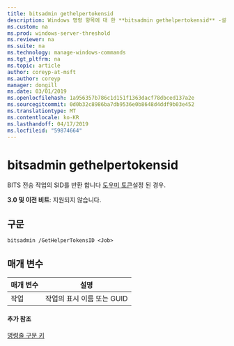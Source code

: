 ```yaml
---
title: bitsadmin gethelpertokensid
description: Windows 명령 항목에 대 한 **bitsadmin gethelpertokensid** -설정 된 경우에 BITS 전송 작업의 도우미 토큰의 SID를 반환 합니다.
ms.custom: na
ms.prod: windows-server-threshold
ms.reviewer: na
ms.suite: na
ms.technology: manage-windows-commands
ms.tgt_pltfrm: na
ms.topic: article
author: coreyp-at-msft
ms.author: coreyp
manager: dongill
ms.date: 03/01/2019
ms.openlocfilehash: 1a956357b786c1d151f1363dacf78dbced137a2e
ms.sourcegitcommit: 0d0b32c8986ba7db9536e0b8648d4ddf9b03e452
ms.translationtype: MT
ms.contentlocale: ko-KR
ms.lasthandoff: 04/17/2019
ms.locfileid: "59874664"
---
```

# <a name="bitsadmin-gethelpertokensid"></a>bitsadmin gethelpertokensid

BITS 전송 작업의 SID를 반환 합니다 [도우미 토큰](/windows/desktop/bits/helper-tokens-for-bits-transfer-jobs)설정 된 경우.

**3.0 및 이전 비트**: 지원되지 않습니다.

## <a name="syntax"></a>구문

```
bitsadmin /GetHelperTokensID <Job>
```

## <a name="parameters"></a>매개 변수

|매개 변수|설명|
|---------|-----------|
|작업|작업의 표시 이름 또는 GUID|

#### <a name="additional-references"></a>추가 참조

[명령줄 구문 키](command-line-syntax-key.md)
